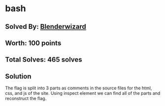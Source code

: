# bash
## Solved By: [Blenderwizard](https://github.com/Blenderwizard)
## Worth: 100 points
## Total Solves: 465 solves
## Solution

The flag is split into 3 parts as comments in the source files for the html, css, and js of the site. Using inspect element we can find all of the parts and reconstruct the flag.